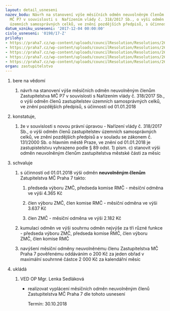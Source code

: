 ```yaml
---
layout: detail_usneseni
nazev_bodu: Návrh na stanovení výše měsíčních odměn neuvolněným členům Zastupitelstva
  MČ P7 v souvislosti s  Nařízením vlády č. 318/2017 Sb., o výši odměn členů zastupitelstev
  územních samosprávných celků, ve znění pozdějších předpisů, s účinností od 01.01.2018
datum_vzniku_usneseni: '2017-12-04 00:00:00'
cislo_usneseni: '0198/17-Z'
prilohy:
- https://praha7.cz/wp-content/uploads/councilResolution/Resolutions/26922/export/duvodova_zprava_v~304698.docx
- https://praha7.cz/wp-content/uploads/councilResolution/Resolutions/26922/export/priloha_c_2~304697.pdf
- https://praha7.cz/wp-content/uploads/councilResolution/Resolutions/26922/export/prilohac2_tabulkaodmeny~304696.xlsx
- https://praha7.cz/wp-content/uploads/councilResolution/Resolutions/26922/export/odmeny~304695.pdf
- https://praha7.cz/wp-content/uploads/councilResolution/Resolutions/26922/export/export~308613.pdf
organ: zastupitelstvo
---
```

<OL class=urzList_view id=urzList>
<LI class=urzClass1><SPAN name="1">bere na vědomí</SPAN> 
<OL class="urzOlClass decimal ">
<LI class=urzClass2 style="TEXT-ALIGN: left"><SPAN>
<P>návrh na stanovení výše měsíčních odměn neuvolněným členům Zastupitelstva MČ P7 v souvislosti s Nařízením vlády č. 318/2017 Sb., o výši odměn členů zastupitelstev územních samosprávných celků, ve znění pozdějších předpisů, s účinností od 01.01.2018</P></SPAN></LI></OL></LI>
<LI class=urzClass1><SPAN name="50">konstatuje,</SPAN> 
<OL class="urzOlClass decimal ">
<LI class=urzClass2 style="TEXT-ALIGN: left"><SPAN>
<P>že v souvislosti s novou právní úpravou - Nařízení vlády č. 318/2017 Sb., o výši odměn členů zastupitelstev územních samosprávných celků, ve znění pozdějších předpisů a v souladu se zákonem č. 131/2000 Sb. o hlavním městě Praze, ve znění od 01.01.2018 je zastupistelstvu vyhrazeno podle § 89 odst. 1) písm. c) stanovit výši odměn neuvolněným členům zastupitelstva městské části za měsíc</P></SPAN></LI></OL></LI>
<LI class=urzClass1><SPAN name="24">schvaluje</SPAN> 
<OL class="urzOlClass decimal ">
<LI class=urzClass2 style="TEXT-ALIGN: left"><SPAN>
<P>s účinností od 01.01.2018 výši odměn <STRONG>neuvolněným členům</STRONG> Zatupitelstva MČ Praha 7&nbsp;takto:</P></SPAN>
<OL class=urzUlClass>
<LI class=urzClass3 style="TEXT-ALIGN: left"><SPAN>
<P>předseda výboru ZMČ,&nbsp;předseda komise RMČ - měsíční odměna ve výši 4.365 Kč<BR></P></SPAN></LI>
<LI class=urzClass3 style="TEXT-ALIGN: left"><SPAN>
<P>člen výboru ZMČ, člen komise RMČ - měsíční odměna ve výši 3.637 Kč<BR></P></SPAN></LI>
<LI class=urzClass3 style="TEXT-ALIGN: left"><SPAN>
<P>člen ZMČ - měsíční odměna ve výši 2.182 Kč</P></SPAN></LI></OL></LI>
<LI class=urzClass2 style="TEXT-ALIGN: left"><SPAN>
<P>kumulaci odměn ve výši souhrnu odměn nejvýše za tři různé funkce -&nbsp;předseda výboru ZMČ,&nbsp;předseda komise RMČ,&nbsp;člen výboru ZMČ,&nbsp;člen komise RMČ</P></SPAN></LI>
<LI class=urzClass2 style="TEXT-ALIGN: left"><SPAN>
<P>navýšení měsíční odměny neuvolněnému členu Zastupitelstva MČ Praha 7 pověřenému oddáváním o 200 Kč za jeden obřad v maximální souhrnné částce 2 000 Kč za kalendářní měsíc</P></SPAN></LI></OL></LI>
<LI class=urzClass1 id=urzUkoly><SPAN name="1">ukládá</SPAN>
<OL class=urzOlClass>
<LI class=urzClass2><SPAN>
<P>VED OP Mgr. Lenka Sedláková</P></SPAN>
<UL class=urzUlClass>
<LI class=urzClass3><SPAN>
<P>realizovat vyplácení měsíčních odměn neuvolněným členů Zastupitelstva MČ Praha 7 dle tohoto usnesení</P></SPAN><SPAN class=urzUkolTermin>Termín:&nbsp;30.10.2018</SPAN></LI></UL></LI></OL></LI></OL>